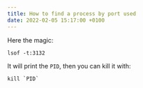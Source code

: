 ```yaml
---
title: How to find a process by port used
date: 2022-02-05 15:17:00 +0100
---
```




Here the magic:

```shell
lsof -t:3132
```

It will print the `PID`, then you can kill it with:

```shell
kill `PID`
```

